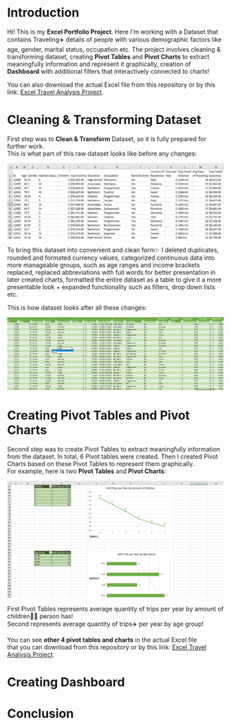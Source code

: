 # Introduction

Hi! This is my **Excel Portfolio Project**. Here I'm working with a Dataset
that contains Traveling✈️ ️details of people with various demographic factors like age, gender, 
marital status, occupation etc. The project involves cleaning & transforming dataset, creating 
**Pivot Tables** and **Pivot Charts** to extract meaningfully information and represent it graphically,
creation of **Dashboard** with additional filters that interactively connected to charts!


You can also download the actual Excel file from this repository or by this link:
[Excel Travel Analysis Project](Travel%20Analysis%20(Excel%20Portfolio%20Project).xlsx).


# Cleaning & Transforming Dataset

First step was to **Clean & Transform** Dataset, so it is fully prepared for further work.  
This is what part of this raw dataset looks like before any changes:

![screenshot 1.png](assets%2Fscreenshot%201.png)

To bring this dataset into convenient and clean form✨ I deleted duplicates, rounded and formated currency values, 
categorized continuous data into more manageable groups, such as age ranges and income brackets replaced, replaced 
abbreviations with full words for better presentation in later created charts, formatted the entire dataset as a table to give 
it a more presentable look + expanded functionality such as filters, drop down lists etc.

This is how dataset looks after all these changes:

![screenshot 2.png](assets%2FScreenshot%202.png)

# Creating Pivot Tables and Pivot Charts

Second step was to create Pivot Tables to extract meaningfully information from the dataset. In total, 6 Pivot tables 
were created. 
Then I created Pivot Charts based on these Pivot Tables to represent them graphically.  
For example, here is two **Pivot Tables** and **Pivot Charts**:

![screenshot 3.png](assets%2FScreenshot%203.png)

First Pivot Tables represents average quantity of trips per year by amount of children👶🏻 person has!  
Second represents average quantity of trips✈️ per year by age group!

You can see **other 4 pivot tables and charts** in  the actual Excel file   
that you can download from this repository or by this link:
[Excel Travel Analysis Project](Travel%20Analysis%20(Excel%20Portfolio%20Project).xlsx).

# Creating Dashboard

# Conclusion

